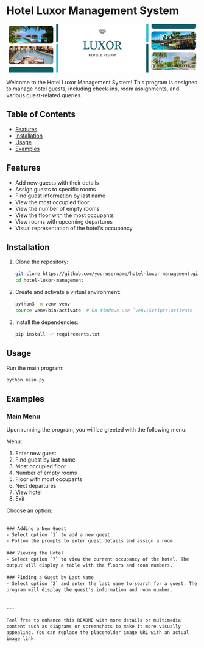 
# Hotel Luxor Management System

![Hotel Luxor](https://github.com/JoacoMarc/Hotel-Guest-Management-System/blob/main/HotelLuxorBanner.jpg)

Welcome to the Hotel Luxor Management System! This program is designed to manage hotel guests, including check-ins, room assignments, and various guest-related queries. 

## Table of Contents
- [Features](#features)
- [Installation](#installation)
- [Usage](#usage)
- [Examples](#examples)


## Features
- Add new guests with their details
- Assign guests to specific rooms
- Find guest information by last name
- View the most occupied floor
- View the number of empty rooms
- View the floor with the most occupants
- View rooms with upcoming departures
- Visual representation of the hotel's occupancy

## Installation
1. Clone the repository:
   ```bash
   git clone https://github.com/yourusername/hotel-luxor-management.git
   cd hotel-luxor-management
   ```

2. Create and activate a virtual environment:
   ```bash
   python3 -m venv venv
   source venv/bin/activate  # On Windows use `venv\Scripts\activate`
   ```

3. Install the dependencies:
   ```bash
   pip install -r requirements.txt
   ```

## Usage
Run the main program:
```bash
python main.py
```

## Examples
### Main Menu
Upon running the program, you will be greeted with the following menu:


Menu:
1. Enter new guest
2. Find guest by last name
3. Most occupied floor
4. Number of empty rooms
5. Floor with most occupants
6. Next departures
7. View hotel
8. Exit

Choose an option:
```

### Adding a New Guest
- Select option `1` to add a new guest.
- Follow the prompts to enter guest details and assign a room.

### Viewing the Hotel
- Select option `7` to view the current occupancy of the hotel. The output will display a table with the floors and room numbers.

### Finding a Guest by Last Name
- Select option `2` and enter the last name to search for a guest. The program will display the guest's information and room number.


---

Feel free to enhance this README with more details or multimedia content such as diagrams or screenshots to make it more visually appealing. You can replace the placeholder image URL with an actual image link.

